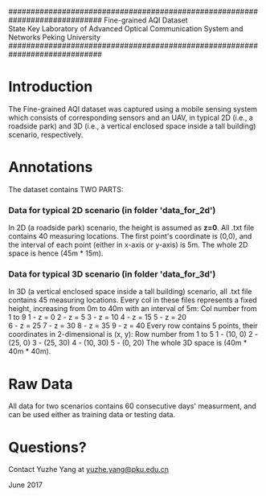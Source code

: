 #############################################################################
            				 Fine-grained AQI Dataset	  				     
 State Key Laboratory of Advanced Optical Communication System and Networks 
                				Peking University         	                 
#############################################################################


Introduction
===================================================
The Fine-grained AQI dataset was captured using a mobile sensing system which consists of corresponding sensors and an UAV,
in typical 2D (i.e., a roadside park) and 3D (i.e., a vertical enclosed space inside a tall building) scenario, respectively.


Annotations
===================================================
The dataset contains TWO PARTS:

### Data for typical 2D scenario (in folder 'data_for_2d')

In 2D (a roadside park) scenario, the height is assumed as __z=0__. All .txt file contains 40 measuring locations.
The first point's coordinate is (0,0), and the interval of each point (either in x-axis or y-axis) is 5m.
The whole 2D space is hence (45m * 15m).

### Data for typical 3D scenario (in folder 'data_for_3d')

In 3D (a vertical enclosed space inside a tall building) scenario, all .txt file contains 45 measuring locations.
Every col in these files represents a fixed height, increasing from 0m to 40m with an interval of 5m:
Col number from 1 to 9
	1 - z = 0
	2 - z = 5
	3 - z = 10
	4 - z = 15
	5 - z = 20	
	6 - z = 25
	7 - z = 30
	8 - z = 35
	9 - z = 40
Every row contains 5 points, their coordinates in 2-dimensional is (x, y):
Row number from 1 to 5
	1 - (10, 0)
	2 - (25, 0)
	3 - (25, 30)
	4 - (10, 30)
	5 - (0, 20)
The whole 3D space is (40m * 40m * 40m).


Raw Data
===================================================
All data for two scenarios contains 60 consecutive days' measurment, and can be used either as training data or testing data.


Questions?
===================================================
Contact Yuzhe Yang at yuzhe.yang@pku.edu.cn


June 2017